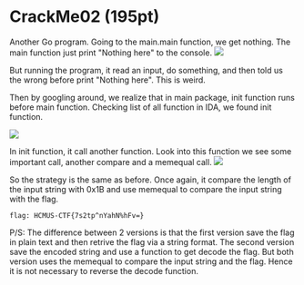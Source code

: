# CrackMe02 (195pt)
Another Go program. Going to the main.main function, we get nothing. The main function just print "Nothing here" to the console.
![](main.png)

But running the program, it read an input, do something, and then told us the wrong before print "Nothing here". This is weird.

Then by googling around, we realize that in main package, init function runs before main function. Checking list of all function in IDA, we found init function. 

![](init.png)

In init function, it call another function. Look into this function we see some important call, another compare and a memequal call. 
![](main_component.png)

So the strategy is the same as before. Once again, it compare the length of the input string with 0x1B and use memequal to compare the input string with the flag.

    flag: HCMUS-CTF{7s2tp^nYahN%hFv=}

P/S: The difference between 2 versions is that the first version save the flag in plain text and then retrive the flag via a string format. The second version save the encoded string and use a function to get decode the flag. But both version uses the memequal to compare the input string and the flag. Hence it is not necessary to reverse the decode function.